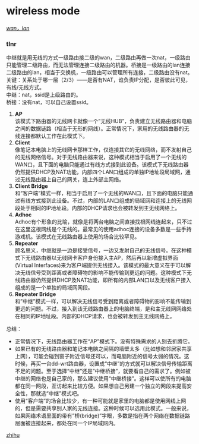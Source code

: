 # wireless mode
[*wan，lan*]()

### tlnr  
中继就是用无线的方式一级路由接二级的wan，二级路由再做一次nat，一级路由只能管理二级路由，而无法管理连接二级路由的机器。桥接是一级路由的lan连接二级路由的lan，相当于交换机，一级路由可以管理所有连接，二级路由没有nat。  
关键：关系处于哪一层（2/3）——是否有NAT，谁负责IP分配，是否彼此可见，有线/无线方式。    
中继：nat，ssid是上级路由的。  
桥接：没有nat，可以自己设置ssid。  



1. **AP**  
该模式下路由器的无线网卡就像一个”无线HUB”，负责建立无线路由器和电脑之间的数据链路（相当于无形的网线）。正常情况下，家用的无线路由器的无线连接都默认工作在此模式下。
2. **Client**  
像笔记本电脑上的无线网卡那样工作，仅连接其它的无线网络，而不发射自己的无线网络信号。对于无线路由器来说，这种模式相当于启用了一个无线的WAN口，且下面的电脑只能通过有线方式接到此设备。该模式下无线路由器仍然提供DHCP及NAT功能，内部四个LAN口组成的单独IP地址段局域网，通过无线路由器上自己的网关，连上外部主网络。
3. **Client Bridge**  
和“客户端”模式一样，相当于启用了一个无线的WAN口，且下面的电脑只能通过有线方式接到此设备。不过，内部的LAN口组成的局域网和连接上的无线网段处于相同的IP地址段。内部的DHCP请求也会被转发到主无线网络上。
4. **Adhoc**  
Adhoc有个形象的比喻，就像是将两台电脑之间直接找根网线连起来，只不过在这里这根网线是个无线的。最常见的使用adhoc连接的设备多数是一些手持游戏机。该模式在无线路由器上使用的场合比较罕见。
5. **Repeater**  
顾名思义，中继就是一边是接受信号，一边又发射自己的无线信号。在这种模式下无线路由器以无线网卡客户身份接入主AP，然后再以新增虚拟界面(Virtual Interfaces)来为客户端提供无线接入。该模式的最大意义在于可以解决无线信号受到距离或者障碍物的影响不能传输到更远的问题。这种模式下无线路由器仍然提供DHCP及NAT功能，即所有的内部LAN口以及无线客户接入组成的是一个单独的局域网网段。
6. **Repeater Bridge**  
和”中继”模式一样，可以解决无线信号受到距离或者障碍物的影响不能传输到更远的问题。不过，接入到该无线路由器上的电脑终端，是和主无线网网络处在相同的IP地址段。内部的DHCP请求，也会被转发到主无线网络上。


总结：
+ 正常情况下，无线路由器工作在“AP”模式下。没有特殊需求的人别去折腾它。
+ 如果已有的无线路由器和笔记本电脑之间隔的墙壁太多（比如想和邻居家共享上网），可能会碰到窗子附近信号还可以，而电脑附近的信号太弱的情况。这时候，再买一台dd-wrt路由器，设置成“中继”的方式就可以解决信号传输距离不足的问题。至于选择“中继”还是”中继桥接”，就要看自己的需求了。例如被中继的网络也是自己家的，那么建议使用“中继桥接”。这样可以使所有的电脑都在同一网段，互访起来比较方便。如果想自己另建一个独立的网段来提高安全性，那就选“中继”模式吧。
+ 使用“客户端”的场合比较少，有一种可能就是家里的电脑都是使用网线上网的，但是需要共享别人家的无线连接。这种时候可以选用此模式。一般来说，如果网络术语里面的带有”桥(bridge)”字眼，多数是指在两个网络在数据链路层面被连接起来，都处在同一个IP局域网内。



[zhihu](https://www.zhihu.com/question/20380724)
